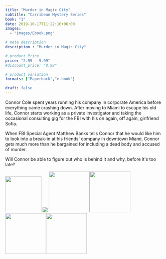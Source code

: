 ```yaml
---
title: "Murder in Magic City"
subtitle: "Carribean Mystery Series"
book: "1"
date: 2019-10-17T11:22:16+06:00
images: 
  - "images/Ebook.png"

# meta description
description : "Murder in Magic City"

# product Price
price: "2.99 - 9.99"
#discount_price: "0.99"

# product variation
formats: ["Paperback","e-book"]

draft: false
---
```


Connor Cole spent years running his company in corporate America before everything came crashing down. After moving to Miami to escape his old life, Connor starts working as a private investigator and taking the occasional consulting gig for the FBI with his on again, off again, girlfriend Sofia.

When FBI Special Agent Matthew Banks tells Connor that he would like him to look into a break-in at his friends' company in downtown Miami, Connor gets much more than he bargained for including a dead body and accused of murder. 

Will Connor be able to figure out who is behind it and why, before it's too late?

<!--- Amazon -->
<a href="https://www.amazon.com/Murder-Magic-City-Connor-Mystery-ebook/dp/B07D66BQXR" target="_blank"><img src="/images/amazon-books-badges/amazon-books.png" width="115"></a><!-- Apple Books --> <a href="https://books.apple.com/us/book/murder-in-magic-city/id1553957926?itsct=books_toolbox&itscg=30200&at=1001l36dB&ct=books_murder_in_magic_city&ls=1" target="_blank"><img src="/images/apple-books-badges/apple-books.svg"></a><!-- Barnes & Noble --> <a href="https://www.barnesandnoble.com/w/murder-in-magic-city-bryan-peabody/1136898130?ean=2940162833581" target="_blank"><img src="/images/bn/barnes-and-noble-buy-button.png" width="130"></a><a href="https://www.kobo.com/us/en/ebook/murder-in-magic-city-1" target="_blank"><img src="/images/kobo/kobo-buy-button.png" width="130"></a><a href="https://play.google.com/store/books/details?id=TRcoEAAAQBAJ" target="_blank"><img src="/images/google/google-play.png" width="130"></a><a href="https://www.goodreads.com/book/show/53225352-murder-in-magic-city" target="_blank"><img src="/images/goodreads/add-to-goodreads.png" width="130"></a>